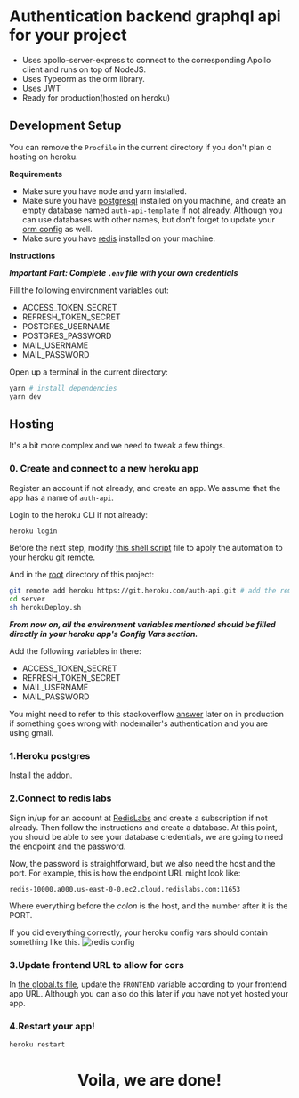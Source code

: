 # Authentication backend graphql api for your project

- Uses apollo-server-express to connect to the corresponding Apollo client and runs on top of NodeJS.
- Uses Typeorm as the orm library.
- Uses JWT
- Ready for production(hosted on heroku)

## Development Setup

You can remove the `Procfile` in the current directory if you don't plan o hosting on heroku.

**Requirements**

- Make sure you have node and yarn installed.
- Make sure you have [postgresql](https://www.postgresql.org/download/) installed on you machine, and create an empty database named `auth-api-template` if not already.
  Although you can use databases with other names, but don't forget to update your [orm config](./ormconfig.js) as well.
- Make sure you have [redis](https://redis.io/download) installed on your machine.

**Instructions**

**_Important Part: Complete `.env` file with your own credentials_**

Fill the following environment variables out:

- ACCESS_TOKEN_SECRET
- REFRESH_TOKEN_SECRET
- POSTGRES_USERNAME
- POSTGRES_PASSWORD
- MAIL_USERNAME
- MAIL_PASSWORD

Open up a terminal in the current directory:

```bash
yarn # install dependencies
yarn dev
```

## Hosting

It's a bit more complex and we need to tweak a few things.

### **0. Create and connect to a new heroku app**

Register an account if not already, and create an app.
We assume that the app has a name of `auth-api`.

Login to the heroku CLI if not already:

```bash
heroku login
```

Before the next step, modify [this shell script](./herokuDeploy.sh) file to apply the automation to your heroku git remote.

And in the [root](../) directory of this project:

```bash
git remote add heroku https://git.heroku.com/auth-api.git # add the remote to our repo for logging purposes
cd server
sh herokuDeploy.sh
```

**_From now on, all the environment variables mentioned should be filled directly in your heroku app's Config Vars section._**

Add the following variables in there:

- ACCESS_TOKEN_SECRET
- REFRESH_TOKEN_SECRET
- MAIL_USERNAME
- MAIL_PASSWORD

You might need to refer to this stackoverflow [answer](https://stackoverflow.com/questions/44957790/nodemailer-heroku-gmail-invalid-login-works-locally) later on in production if something goes wrong with nodemailer's authentication and you are using gmail.

### **1.Heroku postgres**

Install the [addon](https://elements.heroku.com/addons/heroku-postgresql).

### **2.Connect to redis labs**

Sign in/up for an account at [RedisLabs](https://app.redislabs.com/) and create a subscription if not already. Then follow the instructions and create a database.
At this point, you should be able to see your database credentials, we are going to need the endpoint and the password.

Now, the password is straightforward, but we also need the host and the port.
For example, this is how the endpoint URL might look like:

```
redis-10000.a000.us-east-0-0.ec2.cloud.redislabs.com:11653
```

Where everything before the _colon_ is the host, and the number after it is the PORT.

If you did everything correctly, your heroku config vars should contain something like this.
![redis config](https://raw.githubusercontent.com/timthedev07/Your-Doge/staging/assets/redisconfig.png)

### **3.Update frontend URL to allow for cors**

In [the global.ts file](./src/constants/global.ts), update the `FRONTEND` variable according to your frontend app URL. Although you can also do this later if you have not yet hosted your app.

### **4.Restart your app!**

```bash
heroku restart
```

  <h1 align="center">Voila, we are done!</h1>
